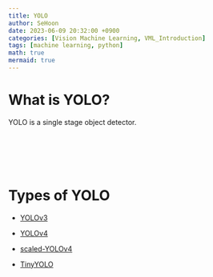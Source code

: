 ```yaml
---
title: YOLO
author: SeHoon
date: 2023-06-09 20:32:00 +0900
categories: [Vision Machine Learning, VML_Introduction]
tags: [machine learning, python]
math: true
mermaid: true
---
```


# What is YOLO?

YOLO is a single stage object detector.<br>

<br><br><br><br>

# Types of YOLO

+ [YOLOv3](https://csh970605.github.io/posts/YOLOv3/)

+ [YOLOv4](https://csh970605.github.io/posts/YOLOv4/)

+ [scaled-YOLOv4](https://csh970605.github.io/posts/scaled_YOLOv4/)

+ [TinyYOLO]()